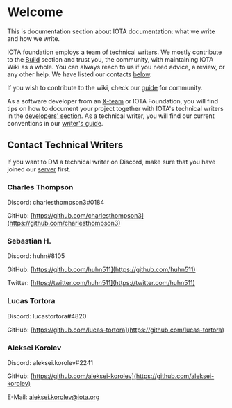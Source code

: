 # Welcome

This is documentation section about IOTA documentation: what we write and how we write.

IOTA foundation employs a team of technical writers. We mostly contribute to the [Build](../../build/welcome.md) section and trust you, the community, with maintaining IOTA Wiki as a whole. You can always reach to us if you need advice, a review, or any other help. We have listed our contacts [below](#Contact%20Technical%20Writers).

If you wish to contribute to the wiki, check our [guide](./for_community/community_guide.md) for community.

As a software developer from an [X-team](../the-community/x-teams.md) or IOTA Foundation, you will find tips on how to document your project together with IOTA's technical writers in the [developers' section](for_devs/developer_guide.md). As a technical writer, you will find our current conventions in our [writer's guide](for_tws/writer_guide.md).

## Contact Technical Writers

If you want to DM a technical writer on Discord, make sure that you have joined our [server](../the-community/discord.md) first.

### Charles Thompson

Discord: charlesthompson3#0184

GitHub: [https://github.com/charlesthompson3](https://github.com/charlesthompson3)

### Sebastian H.

Discord: huhn#8105

GitHub: [https://github.com/huhn511](https://github.com/huhn511)

Twitter: [https://twitter.com/huhn511](https://twitter.com/huhn511)

### Lucas Tortora

Discord: lucastortora#4820

GitHub: [https://github.com/lucas-tortora](https://github.com/lucas-tortora)

### Aleksei Korolev

Discord: aleksei.korolev#2241

GitHub: [https://github.com/aleksei-korolev](https://github.com/aleksei-korolev)

E-Mail: [aleksei.korolev@iota.org](mailto:aleksei.korolev@iota.org)